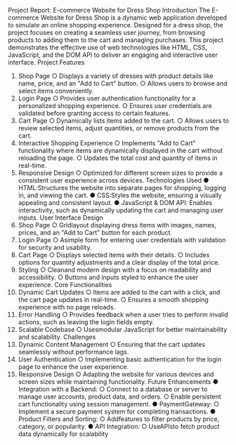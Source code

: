 Project Report: E-commerce Website for Dress Shop
 Introduction
 The E-commerce Website for Dress Shop is a dynamic web application developed to
 simulate an online shopping experience. Designed for a dress shop, the project focuses on
 creating a seamless user journey, from browsing products to adding them to the cart and
 managing purchases. This project demonstrates the effective use of web technologies like
 HTML, CSS, JavaScript, and the DOM API to deliver an engaging and interactive user
 interface.
 Project Features
 1. Shop Page
 ○ Displays a variety of dresses with product details like name, price, and an
 "Add to Cart" button.
 ○ Allows users to browse and select items conveniently.
 2. Login Page
 ○ Provides user authentication functionality for a personalized shopping
 experience.
 ○ Ensures user credentials are validated before granting access to certain
 features.
 3. Cart Page
 ○ Dynamically lists items added to the cart.
 ○ Allows users to review selected items, adjust quantities, or remove products
 from the cart.
 4. Interactive Shopping Experience
 ○ Implements "Add to Cart" functionality where items are dynamically displayed
 in the cart without reloading the page.
 ○ Updates the total cost and quantity of items in real-time.
 5. Responsive Design
 ○ Optimized for different screen sizes to provide a consistent user experience
 across devices.
 Technologies Used
 ● HTML:Structures the website into separate pages for shopping, logging in, and
 viewing the cart.
 ● CSS:Styles the website, ensuring a visually appealing and consistent layout.
 ● JavaScript & DOM API: Enables interactivity, such as dynamically updating the cart
 and managing user inputs.
User Interface Design
 1. Shop Page
 ○ Gridlayout displaying dress items with images, names, prices, and an "Add to
 Cart" button for each product.
 2. Login Page
 ○ Asimple form for entering user credentials with validation for security and
 usability.
 3. Cart Page
 ○ Displays selected items with their details.
 ○ Includes options for quantity adjustments and a clear display of the total price.
 4. Styling
 ○ Cleanand modern design with a focus on readability and accessibility.
 ○ Buttons and inputs styled to enhance the user experience.
 Core Functionalities
 1. Dynamic Cart Updates
 ○ Items are added to the cart with a click, and the cart page updates in
 real-time.
 ○ Ensures a smooth shopping experience with no page reloads.
 2. Error Handling
 ○ Provides feedback when a user tries to perform invalid actions, such as
 leaving the login fields empty.
 3. Scalable Codebase
 ○ Usesmodular JavaScript for better maintainability and scalability.
 Challenges
 1. Dynamic Content Management
 ○ Ensuring that the cart updates seamlessly without performance lags.
 2. User Authentication
 ○ Implementing basic authentication for the login page to enhance the user
 experience.
 3. Responsive Design
 ○ Adapting the website for various devices and screen sizes while maintaining
 functionality.
 Future Enhancements
 ● Integration with a Backend:
 ○ Connect to a database or server to manage user accounts, product data, and
 orders.
○ Enable persistent cart functionality using session management.
 ● PaymentGateway:
 ○ Implement a secure payment system for completing transactions.
 ● Product Filters and Sorting:
 ○ Addfeatures to filter products by price, category, or popularity.
 ● API Integration:
 ○ UseAPIsto fetch product data dynamically for scalability
